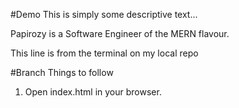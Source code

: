 #Demo
This is simply some descriptive text...

Papirozy is a Software Engineer of the MERN flavour.

This line is from the terminal on my local repo

#Branch Things to follow

1. Open index.html in your browser.
